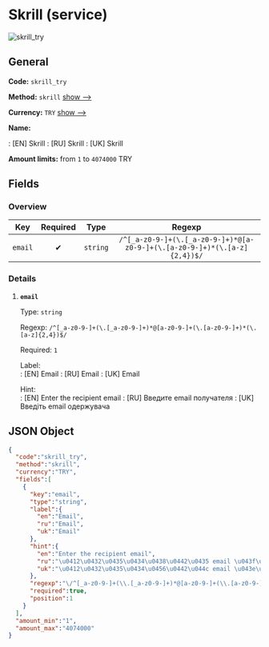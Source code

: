 
# Skrill (service) 
![skrill_try](https://static.openfintech.io/payout_methods/skrill_try/logo.svg?w=400&c=v0.59.26#w24)  

## General 
 
**Code:** `skrill_try` 
 
**Method:** `skrill` [show -->](/payout-methods/skrill/) 
 
**Currency:** `TRY` [show -->](/currencies/TRY/) 
 
**Name:** 
 
:	[EN] Skrill 
:	[RU] Skrill 
:	[UK] Skrill 
 
**Amount limits:** from `1` to `4074000` TRY 

## Fields 

### Overview 

|Key|Required|Type|Regexp| 
|:---:|:---:|:---:|:---:| 
|`email`|✔|`string`|`/^[_a-z0-9-]+(\.[_a-z0-9-]+)*@[a-z0-9-]+(\.[a-z0-9-]+)*(\.[a-z]{2,4})$/`| 
 

### Details 
 
1. **`email`** 
 
	Type: `string` 
 
	Regexp: `/^[_a-z0-9-]+(\.[_a-z0-9-]+)*@[a-z0-9-]+(\.[a-z0-9-]+)*(\.[a-z]{2,4})$/` 
 
	Required: `1` 
 
	Label:  
	: [EN] Email 
	: [RU] Email 
	: [UK] Email 
 
	Hint:  
	: [EN] Enter the recipient email 
	: [RU] Введите email получателя 
	: [UK] Введіть email одержувача  
 

## JSON Object 

```json
{
  "code":"skrill_try",
  "method":"skrill",
  "currency":"TRY",
  "fields":[
    {
      "key":"email",
      "type":"string",
      "label":{
        "en":"Email",
        "ru":"Email",
        "uk":"Email"
      },
      "hint":{
        "en":"Enter the recipient email",
        "ru":"\u0412\u0432\u0435\u0434\u0438\u0442\u0435 email \u043f\u043e\u043b\u0443\u0447\u0430\u0442\u0435\u043b\u044f",
        "uk":"\u0412\u0432\u0435\u0434\u0456\u0442\u044c email \u043e\u0434\u0435\u0440\u0436\u0443\u0432\u0430\u0447\u0430 "
      },
      "regexp":"\/^[_a-z0-9-]+(\\.[_a-z0-9-]+)*@[a-z0-9-]+(\\.[a-z0-9-]+)*(\\.[a-z]{2,4})$\/",
      "required":true,
      "position":1
    }
  ],
  "amount_min":"1",
  "amount_max":"4074000"
}
```  

